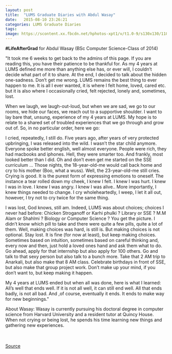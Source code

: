 ```yaml
---
layout: post
title:  "LUMS Graduate Diaries with Abdul Wasay"
date:   2015-08-10 23:26:21
categories: LUMS Graduate Diaries
tags:
image: https://scontent.xx.fbcdn.net/hphotos-xpt1/v/t1.0-9/s130x130/11800429_1130315983663920_418740639238602093_n.jpg?oh=804831f8f394112fdbfd0e374b2b967e&oe=564298C2
---
```


**#LifeAfterGrad** for Abdul Wasay (BSc Computer Science-Class of 2014)

"It took me 6 weeks to get back to the admins of this page. If you are reading this, you have their patience to be thankful for. As my 4 years at LUMS defined me more than anything else has, or ever will, I couldn’t decide what part of it to share. At the end, I decided to talk about the hidden one-sadness.  Don’t get me wrong. LUMS remains the best thing to ever happen to me. It is all I ever wanted, it is where I felt home, loved, cared etc. but it is also where I occasionally cried, felt rejected, lonely and, sometimes, lost. 

When we laugh, we laugh-out-loud, but when we are sad, we go to our rooms, we hide our faces, we reach out to a supportive shoulder. I want to lay bare that, unsung, experience of my 4 years at LUMS. My hope is to relate to a shared set of troubled experiences that we go through and grow out of. So, in no particular order, here we go: 

I cried, repeatedly, I still do. Five years ago, after years of very protected upbringing, I was released into the wild. I wasn’t the star child anymore. Everyone spoke better english, well almost everyone. People were rich, they had macbooks and iphones. Hell, they were smarter too. And frankly, most looked better than I did. Oh and don’t even get me started on the SSE curriculum ... Those nights, the 18-year-old-me would call back home and cry to his mother (Boo, what a wuss). Well, the 23-year-old-me still cries. Crying is good. It is the purest form of expressing emotions to oneself. The instance a tear rolled down my cheek, I knew I felt. I knew I was hurt. I knew I was in love. I knew I was angry. I knew I was alive.. More importantly, I knew things needed to change. I cry wholeheartedly, I weep, I let it all out, however, I try not to cry twice for the same thing. 

I was lost, God knows, still am. Indeed, LUMS was about choices; choices I never had before: Chicken Stroganoff or Karhi phulki ? Library or SSE ? M.M Alam or Shahlmi ? Biology or Computer Science ? You get the picture. I didn’t know which pill to take and there were quite a few pills, quite a lot of them. Well, making choices was hard, is still is. But making choices is not optional. Stay lost. It is fine (for now at least), but keep making choices. Sometimes based on intuition, sometimes based on careful thinking and, every now and then, just hold a loved ones hand and ask them what to do. Go ahead, apply for that internship but also apply for 100 others. Go and talk to that sexy person but also talk to a bunch more. Take that 2 AM trip to Anarkali, but also make that 8 AM class. Celebrate birthdays in front of SSE, but also make that group project work. Don’t make up your mind, if you don’t want to, but keep making it happen.

My 4 years at LUMS ended but when all was done, here is what I learned: All’s well that ends well. If it is not all well, it can still end well. All that ends badly, is not all bad. And ,of course, eventually it ends. It ends to make way for new beginnings."

About Wasay:
Wasay is currently pursuing his doctoral degree in computer science from Harvard University and a resident tutor at Quincy House. When not crying or being lost, he spends his time learning new things and gathering new experiences.

<br><br>
[Source](https://www.facebook.com/1067719636590222/photos/a.1067734013255451.1073741826.1067719636590222/1130315983663920/?type=1)

